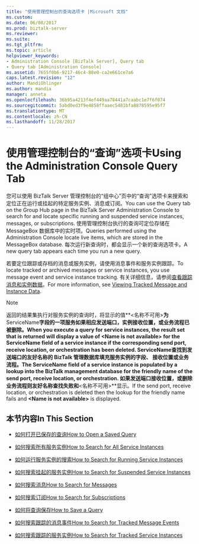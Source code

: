 ```yaml
---
title: "使用管理控制台的查询选项卡 |Microsoft 文档"
ms.custom: 
ms.date: 06/08/2017
ms.prod: biztalk-server
ms.reviewer: 
ms.suite: 
ms.tgt_pltfrm: 
ms.topic: article
helpviewer_keywords:
- Administration Console [BizTalk Server], Query tab
- Query tab [Administration Console]
ms.assetid: 7655f0b6-9217-46c4-88e0-ca2e661ce7a6
caps.latest.revision: "12"
author: MandiOhlinger
ms.author: mandia
manager: anneta
ms.openlocfilehash: 36b95a4213f4ef449aa78441a7caabc1e7f6f074
ms.sourcegitcommit: 5abd0ed3f9e4858ffaaec5481bfa8878595e95f7
ms.translationtype: MT
ms.contentlocale: zh-CN
ms.lasthandoff: 11/28/2017
---
```

# <a name="using-the-administration-console-query-tab"></a><span data-ttu-id="b91ad-102">使用管理控制台的“查询”选项卡</span><span class="sxs-lookup"><span data-stu-id="b91ad-102">Using the Administration Console Query Tab</span></span>
<span data-ttu-id="b91ad-103">您可以使用 BizTalk Server 管理控制台的“组中心”页中的“查询”选项卡来搜索和定位正在运行或挂起的特定服务实例、消息或订阅。</span><span class="sxs-lookup"><span data-stu-id="b91ad-103">You can use the Query tab on the Group Hub page in the BizTalk Server Administration Console to search for and locate specific running and suspended service instances, messages, or subscriptions.</span></span> <span data-ttu-id="b91ad-104">使用管理控制台执行的查询可定位存储在 MessageBox 数据库中的实时项。</span><span class="sxs-lookup"><span data-stu-id="b91ad-104">Queries performed using the Administration Console locate live items, which are stored in the MessageBox database.</span></span> <span data-ttu-id="b91ad-105">每次运行新查询时，都会显示一个新的查询选项卡。</span><span class="sxs-lookup"><span data-stu-id="b91ad-105">A new query tab appears each time you run a new query.</span></span>  
  
 <span data-ttu-id="b91ad-106">若要定位跟踪或存档的消息或服务实例，请使用消息事件和服务实例跟踪。</span><span class="sxs-lookup"><span data-stu-id="b91ad-106">To locate tracked or archived messages or service instances, you use message event and service instance tracking.</span></span> <span data-ttu-id="b91ad-107">有关详细信息，请参阅[查看跟踪消息和实例数据](../core/viewing-tracked-message-and-instance-data.md)。</span><span class="sxs-lookup"><span data-stu-id="b91ad-107">For more information, see [Viewing Tracked Message and Instance Data](../core/viewing-tracked-message-and-instance-data.md).</span></span>  
  
> [!NOTE]
>  <span data-ttu-id="b91ad-108">返回的结果集执行对服务实例的查询时，将显示的值**\<名称不可用\>**为**ServiceName**字段的一项服务如果相应发送端口，实例接收位置，或业务流程已被删除。</span><span class="sxs-lookup"><span data-stu-id="b91ad-108">When you execute a query for service instances, the result set that is returned will display a value of **\<Name is not available\>** for the **ServiceName** field of a service instance if the corresponding send port, receive location, or orchestration has been deleted.</span></span>  <span data-ttu-id="b91ad-109">**ServiceName**查找到发送端口的友好名称的 BizTalk 管理数据库填充服务实例的字段、 接收位置或业务流程。</span><span class="sxs-lookup"><span data-stu-id="b91ad-109">The **ServiceName** field of a service instance is populated by a lookup into the BizTalk management database for the friendly name of the send port, receive location, or orchestration.</span></span>  <span data-ttu-id="b91ad-110">如果发送端口接收位置，或删除业务流程则友好名称查找失败和**\<名称不可用\>**显示。</span><span class="sxs-lookup"><span data-stu-id="b91ad-110">If the send port, receive location, or orchestration is deleted then the lookup for the friendly name fails and **\<Name is not available\>** is displayed.</span></span>  
  
## <a name="in-this-section"></a><span data-ttu-id="b91ad-111">本节内容</span><span class="sxs-lookup"><span data-stu-id="b91ad-111">In This Section</span></span>  
  
-   [<span data-ttu-id="b91ad-112">如何打开已保存的查询</span><span class="sxs-lookup"><span data-stu-id="b91ad-112">How to Open a Saved Query</span></span>](../core/how-to-open-a-saved-query.md)  
  
-   [<span data-ttu-id="b91ad-113">如何搜索所有服务实例</span><span class="sxs-lookup"><span data-stu-id="b91ad-113">How to Search for All Service Instances</span></span>](../core/how-to-search-for-all-service-instances.md)  
  
-   [<span data-ttu-id="b91ad-114">如何运行服务实例的搜索</span><span class="sxs-lookup"><span data-stu-id="b91ad-114">How to Search for Running Service Instances</span></span>](../core/how-to-search-for-running-service-instances.md)  
  
-   [<span data-ttu-id="b91ad-115">如何搜索挂起的服务实例</span><span class="sxs-lookup"><span data-stu-id="b91ad-115">How to Search for Suspended Service Instances</span></span>](../core/how-to-search-for-suspended-service-instances.md)  
  
-   [<span data-ttu-id="b91ad-116">如何搜索消息</span><span class="sxs-lookup"><span data-stu-id="b91ad-116">How to Search for Messages</span></span>](../core/how-to-search-for-messages.md)  
  
-   [<span data-ttu-id="b91ad-117">如何搜索订阅</span><span class="sxs-lookup"><span data-stu-id="b91ad-117">How to Search for Subscriptions</span></span>](../core/how-to-search-for-subscriptions.md)  
  
-   [<span data-ttu-id="b91ad-118">如何将查询保存</span><span class="sxs-lookup"><span data-stu-id="b91ad-118">How to Save a Query</span></span>](../core/how-to-save-a-query.md)  
  
-   [<span data-ttu-id="b91ad-119">如何搜索跟踪的消息事件</span><span class="sxs-lookup"><span data-stu-id="b91ad-119">How to Search for Tracked Message Events</span></span>](../core/how-to-search-for-tracked-message-events.md)  
  
-   [<span data-ttu-id="b91ad-120">如何搜索跟踪的服务实例</span><span class="sxs-lookup"><span data-stu-id="b91ad-120">How to Search for Tracked Service Instances</span></span>](../core/how-to-search-for-tracked-service-instances.md)